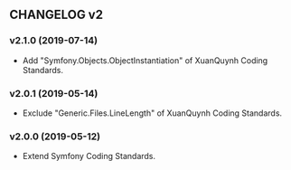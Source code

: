 ## CHANGELOG v2

### v2.1.0 (2019-07-14)

  * Add "Symfony.Objects.ObjectInstantiation" of XuanQuynh Coding Standards.

### v2.0.1 (2019-05-14)

  * Exclude "Generic.Files.LineLength" of XuanQuynh Coding Standards.

### v2.0.0 (2019-05-12)

  * Extend Symfony Coding Standards.
